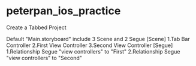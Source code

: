 # peterpan_ios_practice
Create a Tabbed Project

Default "Main.storyboard" include 3 Scene and 2 Segue
    [Scene]
    1.Tab Bar Controller
    2.First View Controller
    3.Second View Controller
    [Segue]
    1.Relationship Segue  "view controllers" to "First"
    2.Relationship Segue  "view controllers" to "Second"

